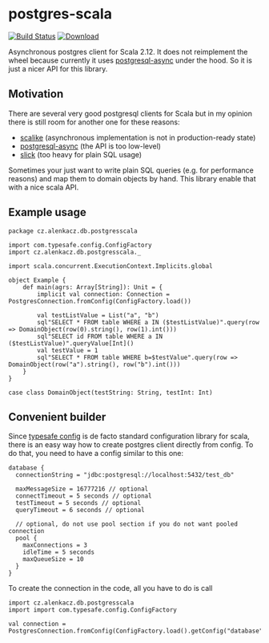 # postgres-scala

[![Build Status](https://travis-ci.org/alenkacz/postgres-scala.svg)](https://travis-ci.org/alenkacz/postgres-scala) [ ![Download](https://api.bintray.com/packages/alenkacz/maven/postgres-scala_2.12/images/download.svg) ](https://bintray.com/alenkacz/maven/postgres-scala_2.12/_latestVersion)

Asynchronous postgres client for Scala 2.12. It does not reimplement the wheel because currently it uses [postgresql-async](https://github.com/mauricio/postgresql-async) under the hood. So it is just a nicer API for this library.

## Motivation
There are several very good postgresql clients for Scala but in my opinion there is still room for another one for these reasons:
- [scalike](https://github.com/scalikejdbc/scalikejdbc) (asynchronous implementation is not in production-ready state)
- [postgresql-async](https://github.com/mauricio/postgresql-async) (the API is too low-level)
- [slick](https://github.com/slick/slick) (too heavy for plain SQL usage)

Sometimes your just want to write plain SQL queries (e.g. for performance reasons) and map them to domain objects by hand. This library enable that with a nice scala API.

## Example usage
	package cz.alenkacz.db.postgresscala

	import com.typesafe.config.ConfigFactory
	import cz.alenkacz.db.postgresscala._

	import scala.concurrent.ExecutionContext.Implicits.global

	object Example {
		def main(agrs: Array[String]): Unit = {
			implicit val connection: Connection = PostgresConnection.fromConfig(ConfigFactory.load())

			val testListValue = List("a", "b")
			sql"SELECT * FROM table WHERE a IN ($testListValue)".query(row => DomainObject(row(0).string(), row(1).int()))
			sql"SELECT id FROM table WHERE a IN ($testListValue)".queryValue[Int]()
			val testValue = 1
			sql"SELECT * FROM table WHERE b=$testValue".query(row => DomainObject(row("a").string(), row("b").int()))
		}
	}

    case class DomainObject(testString: String, testInt: Int)

## Convenient builder
Since [typesafe config](https://github.com/typesafehub/config) is de facto standard configuration library for scala, there is an easy way how to create postgres client directly from config. To do that, you need to have a config similar to this one:
 
	database {
      connectionString = "jdbc:postgresql://localhost:5432/test_db"
    
      maxMessageSize = 16777216 // optional
      connectTimeout = 5 seconds // optional
      testTimeout = 5 seconds // optional
      queryTimeout = 6 seconds // optional
    
      // optional, do not use pool section if you do not want pooled connection
      pool {
        maxConnections = 3
        idleTime = 5 seconds
        maxQueueSize = 10
      }
    }

To create the connection in the code, all you have to do is call

	import cz.alenkacz.db.postgresscala
	import import com.typesafe.config.ConfigFactory
	
	val connection = PostgresConnection.fromConfig(ConfigFactory.load().getConfig("database"))
